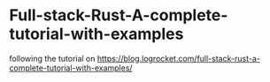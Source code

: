 # Full-stack-Rust-A-complete-tutorial-with-examples
following the tutorial on https://blog.logrocket.com/full-stack-rust-a-complete-tutorial-with-examples/
